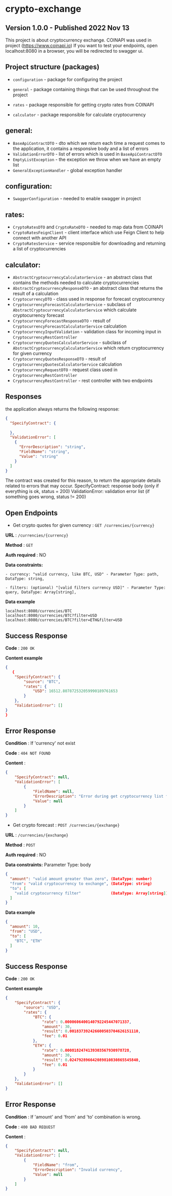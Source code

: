# crypto-exchange

## Version 1.0.0 - Published 2022 Nov 13


This project is about cryptocurrency exchange. COINAPI was used in project (https://www.coinapi.io) If you want to test your endpoints, open localhost:8080 in a browser, you will be redirected to swagger ui.

## Project structure (packages)

- `configuration` - package for configuring the project
  
- `general` - package containing things that can be used throughout the project

- `rates` - package responsible for getting crypto rates from COINAPI

- `calculator` - package responsible for calculate cryptocurrency 

## general: 
- `BaseApiContractDTO` - dto which we return each time a request comes to the application, it contains a responsive body and a list of errors
- `ValidationErrorDTO` - list of errors which is used in `BaseApiContractDTO`
- `EmptyListException` - the exception we throw when we have an empty list
- `GeneralExceptionHandler` - global exception handler

## configuration:
- `SwaggerConfiguration` - needed to enable swagger in project

## rates:
- `CryptoRatesDTO` and `CryptoRateDTO` - needed to map data from COINAPI
- `CryptoRatesFeignClient` - client interface which use Feign Client to help connect with another API
- `CryptoRatesService` - service responsible for downloading and returning a list of cryptocurrencies 

## calculator:
- `AbstractCryptocurrencyCalculatorService` - an abstract class that contains the methods needed to calculate cryptocurrencies
- `AbstractCryptocurrencyResponseDTO` - an abstract class that returns the result of a calculation
- `CryptocurrencyDTO` - class used in response for forecast cryptocurrency
- `CryptocurrencyForecastCalculatorService` - subclass of `AbstractCryptocurrencyCalculatorService` which calculate cryptocurrency forecast
- `CryptocurrencyForecastResponseDTO` - result of `CryptocurrencyForecastCalculatorService` calculation
- `CryptocurrencyInputValidation` - validation class for incoming input in `CryptocurrencyRestController`
- `CryptocurrencyQuotesCalculatorService` - subclass of `AbstractCryptocurrencyCalculatorService` which return cryptocurrency for given currency
- `CryptocurrencyQuotesResponseDTO` - result of `CryptocurrencyQuotesCalculatorService` calculation
- `CryptocurrencyRequestDTO` - request class used in `CryptocurrencyRestController`  
- `CryptocurrencyRestController` - rest controller with two endpoints

## Responses 

the application always returns the following response:

```json
{
  "SpecifyContract": {
    
  },
  "ValidationError": [
    {
      "ErrorDescription": "string",
      "FieldName": "string",
      "Value": "string"
    }
  ]
}
```

The contract was created for this reason, to return the appropriate details related to errors that may occur.
SpecifyContract: response body (only if everything is ok, status = 200)
ValidationError: validation error list (if something goes wrong, status != 200)


## Open Endpoints

* Get crypto quotes for given currency : `GET /currencies/{currency}` 
 
 **URL** : `/currencies/{currency}`

**Method** : `GET`

**Auth required** : NO

**Data constraints:**
```
- currency: "valid currency, like BTC, USD" - Parameter Type: path, DataType: string,

- filters: (optional) "[valid filters currency USD]" - Parameter Type: query, DataType: Array[string],
```

**Data example**

```
localhost:8080/currencies/BTC
localhost:8080/currencies/BTC?filter=USD
localhost:8080/currencies/BTC?filter=ETH&filter=USD
```

## Success Response

**Code** : `200 OK`

**Content example**

```json
{
   {
    "SpecifyContract": {
        "source": "BTC",
        "rates": {
            "USD": 16512.807872532059990189761653
        }
    },
    "ValidationError": []
}
}
```

## Error Response

**Condition** : If 'currency' not exist

**Code** : `404 NOT FOUND`

**Content** :

```json
{
    "SpecifyContract": null,
    "ValidationError": [
        {
            "FieldName": null,
            "ErrorDescription": "Error during get cryptocurrency list for currency: BT",
            "Value": null
        }
    ]
}
```



* Get crypto forecast : `POST /currencies/{exchange}`

 **URL** : `/currencies/{exchange}`

**Method** : `POST`

**Auth required** : NO

**Data constraints:**
Parameter Type: body
```json
{
  "amount": "valid amount greater than zero", (DataType: number)
  "from": "valid cryptocurrency to exchange", (DataType: string)
  "to": [
    "valid cryptocurrency filter"             (DataType: Array[string])
  ]
}

```

**Data example**

```json
{
  "amount": 10, 
  "from": "USD", 
  "to": [
    "BTC", "ETH"
  ]
}
```

## Success Response

**Code** : `200 OK`

**Content example**

```json
{
    "SpecifyContract": {
        "source": "USD",
        "rates": {
            "BTC": {
                "rate": 0.0000606400140792245447071337,
                "amount": 30,
                "result": 0.001837392426600503704626151110,
                "fee": 0.01
            },
            "ETH": {
                "rate": 0.0008182474139303567930978728,
                "amount": 30,
                "result": 0.024792896642089810830865545840,
                "fee": 0.01
            }
        }
    },
    "ValidationError": []
}
```

## Error Response

**Condition** : If 'amount' and 'from' and 'to' combination is wrong.

**Code** : `400 BAD REQUEST`

**Content** :

```json
{
    "SpecifyContract": null,
    "ValidationError": [
        {
            "FieldName": "from",
            "ErrorDescription": "Invalid currency",
            "Value": null
        }
    ]
}
```

